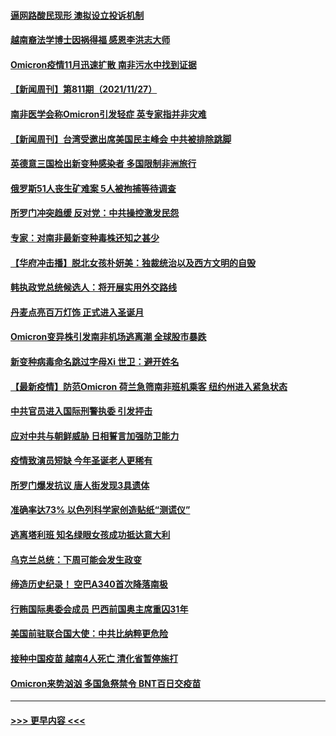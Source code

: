 #### [逼网路酸民现形 澳拟设立投诉机制](../pages/prog202/a103279732.md?t=11281650) 
#### [越南裔法学博士因祸得福 感恩李洪志大师](../pages/prog202/a103279703.md?t=11281650) 
#### [Omicron疫情11月迅速扩散 南非污水中找到证据](../pages/prog202/a103279596.md?t=11281650) 
#### [【新闻周刊】第811期（2021/11/27）](../pages/prog202/a103279543.md?t=11281650) 
#### [南非医学会称Omicron引发轻症 英专家指并非灾难](../pages/prog202/a103279461.md?t=11281650) 
#### [【新闻周刊】台湾受邀出席美国民主峰会 中共被排除跳脚](../pages/prog202/a103279446.md?t=11281650) 
#### [英德意三国检出新变种感染者 多国限制非洲旅行](../pages/prog202/a103279429.md?t=11281650) 
#### [俄罗斯51人丧生矿难案  5人被拘捕等待调查](../pages/prog202/a103279422.md?t=11281650) 
#### [所罗门冲突趋缓 反对党：中共操控激发民怨](../pages/prog202/a103279365.md?t=11281650) 
#### [专家：对南非最新变种毒株还知之甚少](../pages/prog202/a103279355.md?t=11281650) 
#### [【华府冲击播】脱北女孩朴妍美：独裁统治以及西方文明的自毁](../pages/prog202/a103279333.md?t=11281650) 
#### [韩执政党总统候选人：将开展实用外交路线](../pages/prog202/a103279335.md?t=11281650) 
#### [丹麦点亮百万灯饰 正式进入圣诞月](../pages/prog202/a103279337.md?t=11281650) 
#### [Omicron变异株引发南非机场逃离潮 全球股市暴跌](../pages/prog202/a103279254.md?t=11281650) 
#### [新变种病毒命名跳过字母Xi 世卫：避开姓名](../pages/prog202/a103279308.md?t=11281650) 
#### [【最新疫情】防范Omicron  荷兰急筛南非班机乘客 纽约州进入紧急状态](../pages/prog202/a103279251.md?t=11281650) 
#### [中共官员进入国际刑警执委  引发抨击](../pages/prog202/a103279249.md?t=11281650) 
#### [应对中共与朝鲜威胁 日相誓言加强防卫能力](../pages/prog202/a103279227.md?t=11281650) 
#### [疫情致演员短缺 今年圣诞老人更稀有](../pages/prog202/a103279202.md?t=11281650) 
#### [所罗门爆发抗议 唐人街发现3具遗体](../pages/prog202/a103279212.md?t=11281650) 
#### [准确率达73% 以色列科学家创造贴纸“测谎仪”](../pages/prog202/a103279173.md?t=11281650) 
#### [逃离塔利班 知名绿眼女孩成功抵达意大利](../pages/prog202/a103278308.md?t=11281650) 
#### [乌克兰总统：下周可能会发生政变](../pages/prog202/a103279177.md?t=11281650) 
#### [缔造历史纪录！ 空巴A340首次降落南极](../pages/prog202/a103279079.md?t=11281650) 
#### [行贿国际奥委会成员 巴西前国奥主席重囚31年](../pages/prog202/a103279002.md?t=11281650) 
#### [美国前驻联合国大使：中共比纳粹更危险](../pages/prog202/a103278977.md?t=11281650) 
#### [接种中国疫苗 越南4人死亡 清化省暂停施打](../pages/prog202/a103278983.md?t=11281650) 
#### [Omicron来势汹汹 多国急祭禁令 BNT百日交疫苗](../pages/prog202/a103278880.md?t=11281650) 

----
#### [ >>> 更早内容 <<< ](../indexes/prog202-earlier.md)
